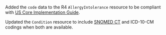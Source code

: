 Added the `code` data to the R4 `AllergyIntolerance` resource to be compliant with [US Core Implementation Guide](http://hl7.org/fhir/us/core/StructureDefinition-us-core-allergyintolerance.html).

Updated the `Condition` resource to include [SNOMED CT](http://snomed.info/sct) and ICD-10-CM codings when both are available.
